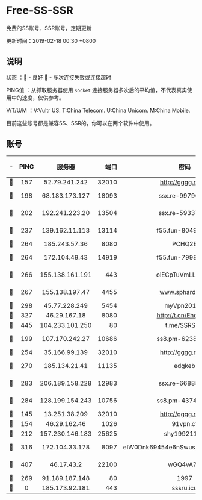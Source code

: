 # Free-SS-SSR

免费的SS账号、SSR账号，定期更新

更新时间：2019-02-18 00:30 +0800

## 说明

状态     ：🙂 - 良好 🙁 - 多次连接失败或连接超时

PING值   ：从抓取服务器使用 `socket` 连接服务器多次后的平均值，不代表真实使用中的速度，仅供参考。

V/T/U/M  ：V:Vultr US. T:China Telecom. U:China Unicom. M:China Mobile.

目前这些账号都是兼容SS、SSR的，你可以在两个软件中使用。

## 账号

|-|PING|服务器|端口|密码|加密方式|区域|V/T/U/M|
|:----:|:----:|:-----:|-----:|:----:|:----:|:----:|:----:|
|🙂|157|52.79.241.242|32010|http://gggg.rocks|chacha20|KR|10↑/10↑/10↑/9↑|
|🙂|198|68.183.173.127|18093|ssx.re-99796955|aes-256-cfb|US|7↑/6↑/6↑/6↑|
|🙂|202|192.241.223.20|13504|ssx.re-59337891|aes-256-cfb|US|7↑/6↑/6↑/6↑|
|🙂|237|139.162.11.113|13114|f55.fun-80490883|aes-256-cfb|SG|10↑/10↑/9↑/10↑|
|🙂|264|185.243.57.36|8080|PCHQ2E|rc4-md5|US|9↑/9↑/7↑/8↑|
|🙂|264|172.104.49.43|14919|f55.fun-79987734|aes-256-cfb|SG|8↑/9↑/8↑/9↑|
|🙂|266|155.138.161.191|443|oiECpTuVmLLxk4Ts|aes-256-cfb|US|9↑/10↑/10↑/10↑|
|🙂|267|155.138.197.47|4455|www.sphard.com|aes-256-cfb|US|7↓/9↓/10↑/10↑|
|🙂|298|45.77.228.249|5454|myVpn2019[]|rc4-md5|GB|10↑/10↑/10↑/10↑|
|🙂|327|46.29.167.18|8080|http://t.cn/EhdmTxe|rc4-md5|RU|10↑/10↑/10↑/10↑|
|🙂|445|104.233.101.250|80|t.me/SSRSUB|rc4-md5|CA|10↑/10↑/10↑/10↑|
|🙂|199|107.170.242.27|10686|ss8.pm-62386550|aes-256-cfb|US|10↑/10↑/9↑/10↑|
|🙂|254|35.166.99.139|32010|http://gggg.rocks|chacha20|US|8↑/10↑/10↑/10↑|
|🙂|270|185.134.21.41|11135|edgkeb|aes-256-cfb|GB|10↑/10↑/10↑/10↑|
|🙂|283|206.189.158.228|12983|ssx.re-66888267|aes-256-cfb|SG|7↑/6↑/6↑/6↑|
|🙂|284|128.199.154.243|10756|ss8.pm-43747025|aes-256-cfb|SG|10↑/10↑/9↑/10↑|
|🙂|145|13.251.38.209|32010|http://gggg.rocks|chacha20|SG|10↑/9↑/10↑/10↑|
|🙂|154|46.29.162.46|1026|91vpn.cf|rc4-md5|RU|9↑/9↑/8↑/10↑|
|🙂|212|157.230.146.183|25625|shy19921124|rc4-md5|US|5↑/4↑/3↑/4↑|
|🙂|316|172.104.33.178|8097|eIW0Dnk69454e6nSwuspv9DmS201tQ0D|aes-256-cfb|SG|10↑/10↑/10↑/10↑|
|🙂|407|46.17.43.2|22100|wGQ4vA7D|aes-256-gcm|RU|6↑/10↑/10↑/10↑|
|🙁|269|91.189.187.148|80|1997|chacha20|US|9↑/9↑/9↑/9↑|
|🙁|0|185.173.92.181|443|sssru.icu|rc4-md5|RU|10↑/10↑/10↑/9↑|
